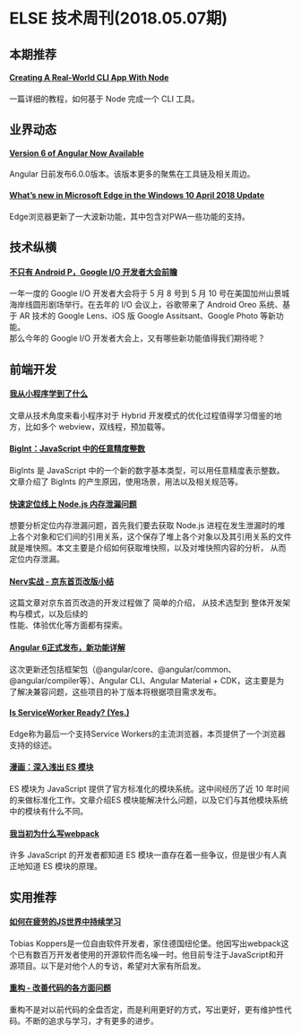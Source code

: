 # ELSE 技术周刊(2018.05.07期)

## 本期推荐

#### [Creating A Real-World CLI App With Node](https://timber.io/blog/creating-a-real-world-cli-app-with-node/)
一篇详细的教程，如何基于 Node 完成一个 CLI 工具。

## 业界动态

#### [Version 6 of Angular Now Available](https://blog.angular.io/version-6-of-angular-now-available-cc56b0efa7a4)
Angular 日前发布6.0.0版本。该版本更多的聚焦在工具链及相关周边。

#### [What’s new in Microsoft Edge in the Windows 10 April 2018 Update](https://blogs.windows.com/msedgedev/2018/04/30/edgehtml-17-april-2018-update/)
Edge浏览器更新了一大波新功能，其中包含对PWA一些功能的支持。

## 技术纵横

#### [不只有 Android P，Google I/O 开发者大会前瞻](https://juejin.im/entry/5aec1f4d6fb9a07ac90d137d)
一年一度的 Google I/O 开发者大会将于 5 月 8 号到 5 月 10 号在美国加州山景城海岸线圆形剧场举行。在去年的 I/O 会议上，谷歌带来了 Android Oreo 系统、基于 AR 技术的 Google Lens、iOS 版 Google Assitsant、Google Photo 等新功能。<br>
那么今年的 Google I/O 开发者大会上，又有哪些新功能值得我们期待呢？


## 前端开发

#### [我从小程序学到了什么](https://zhuanlan.zhihu.com/p/36203122)
文章从技术角度来看小程序对于 Hybrid 开发模式的优化过程值得学习借鉴的地方，比如多个 webview，双线程，预加载等。

#### [BigInt：JavaScript 中的任意精度整数](https://zhuanlan.zhihu.com/p/36385254)
BigInts 是 JavaScript 中的一个新的数字基本类型，可以用任意精度表示整数。文章介绍了 BigInts 的产生原因，使用场景，用法以及相关规范等。

#### [快速定位线上 Node.js 内存泄漏问题](https://yq.aliyun.com/articles/587187)
想要分析定位内存泄漏问题，首先我们要去获取 Node.js 进程在发生泄漏时的堆上各个对象和它们间的引用关系，这个保存了堆上各个对象以及其引用关系的文件就是堆快照。本文主要是介绍如何获取堆快照，以及对堆快照内容的分析， 从而定位内存泄漏。

#### [Nerv实战 - 京东首页改版小结](https://aotu.io/notes/2018/04/24/jdindex_2017/)
这篇文章对京东首页改造的开发过程做了 简单的介绍， 从技术选型到 整体开发架构与模式，以及后续的<br>
性能、体验优化等方面都有探索。

#### [Angular 6正式发布，新功能详解](https://mp.weixin.qq.com/s?__biz=MzUxMzcxMzE5Ng==&mid=2247488834&idx=1&sn=7032a6aee78a15f04207726a271133f1&chksm=f951a001ce262917d9dc8e96cc7b50ae355956737d6c0e3285d5d32b4891b3345c65190ffa9b&mpshare=1&scene=1&srcid=0504uY1vxm2Dqgi7jNRVNeeR&rd2werd=1#wechat_)
这次更新还包括框架包（@angular/core、@angular/common、@angular/compiler等）、Angular CLI、Angular Material + CDK，这主要是为了解决兼容问题，这些项目的补丁版本将根据项目需求发布。

#### [Is ServiceWorker Ready? (Yes.) ](https://jakearchibald.github.io/isserviceworkerready/)
Edge称为最后一个支持Service Workers的主流浏览器，本页提供了一个浏览器支持的综述。

#### [漫画：深入浅出 ES 模块](https://zhuanlan.zhihu.com/p/36358695)
ES 模块为 JavaScript 提供了官方标准化的模块系统。这中间经历了近 10 年时间的来做标准化工作。文章介绍ES 模块能解决什么问题，以及它们与其他模块系统中的模块有什么不同。

#### [我当初为什么写webpack](https://wx2.qq.com/cgi-bin/mmwebwx-bin/webwxcheckurl?requrl=http%3A%2F%2Fmp.weixin.qq.com%2Fs%3F__biz%3DMjM5MTA1MjAxMQ%3D%3D%26mid%3D2651228535%26idx%3D1%26sn%3D06d7aba782e719c2db719f749d13962a%26chksm%3Dbd4950f38a3ed9e5366fbf1944ffa4e70d68ef3e1654ae85537fd123f4c6a6f38f22097dbcac%26mpshare%3D1%26scene%3D1%26srcid%3D0505sBC620GDrE51wn7zwREk%23rd&skey=%40crypt_5daf84db_a7e1b33fd67f765b19f8d2f549fbe058&deviceid=e553547798169464&pass_ticket=undefined&opcode=2&scene=1&username=@fa5d9c092c76b9b064ed181b8dfd6163df513c71c81881c75530dd64e6b15271)
许多 JavaScript 的开发者都知道 ES 模块一直存在着一些争议，但是很少有人真正地知道 ES 模块的原理。

## 实用推荐

#### [如何在疲劳的JS世界中持续学习](https://juejin.im/post/5ae97bd05188256719521ae0)
Tobias Koppers是一位自由软件开发者，家住德国纽伦堡。他因写出webpack这个已有数百万开发者使用的开源软件而名噪一时。他目前专注于JavaScript和开源项目。以下是对他个人的专访，希望对大家有所启发。

#### [重构 - 改善代码的各方面问题](https://juejin.im/post/5adc8e18518825672b0352a8)
重构不是对以前代码的全盘否定，而是利用更好的方式，写出更好，更有维护性代码。不断的追求与学习，才有更多的进步。